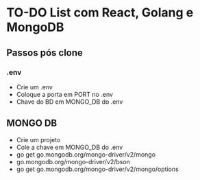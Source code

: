 # TO-DO List com React, Golang e MongoDB

## Passos pós clone


### .env
 - Crie um .env
 - Coloque a porta em PORT no .env
 - Chave do BD em MONGO_DB do .env

## MONGO DB
 - Crie um projeto
 - Cole a chave em MONGO_DB do .env
 - go get go.mongodb.org/mongo-driver/v2/mongo
 - go.mongodb.org/mongo-driver/v2/bson
 - go get go.mongodb.org/mongo-driver/v2/mongo/options